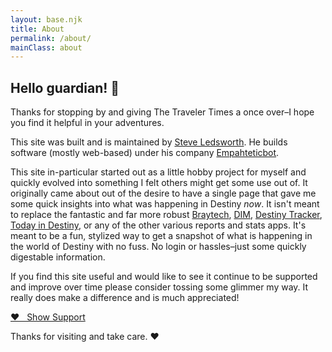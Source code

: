 ```yaml
---
layout: base.njk
title: About
permalink: /about/
mainClass: about
---
```


## Hello guardian! 👋

Thanks for stopping by and giving The Traveler Times a once over–I hope you find it helpful in your adventures.

This site was built and is maintained by [Steve Ledsworth](https://twitter.com/sledsworth). He builds software (mostly web-based) under his company [Empahteticbot](https://twitter.com/empathetic_bot).

This site in-particular started out as a little hobby project for myself and quickly evolved into something I felt others might get some use out of. It originally came about out of the desire to have a single page that gave me some quick insights into what was happening in Destiny _now_. It isn't meant to replace the fantastic and far more robust [Braytech](bray.tech), [DIM](https://destinyitemmanager.com), [Destiny Tracker](https://destinytracker.com), [Today in Destiny](https://www.todayindestiny.com), or any of the other various reports and stats apps. It's meant to be a fun, stylized way to get a snapshot of what is happening in the world of Destiny with no fuss. No login or hassles–just some quickly digestable information.

If you find this site useful and would like to see it continue to be supported and improve over time please consider tossing some glimmer my way. It really does make a difference and is much appreciated!

<a class="support-link" href="https://buy.stripe.com/4gw7vdbqwevvg927st">♥️ &nbsp;&nbsp;Show Support</a>

Thanks for visiting and take care. ❤️

